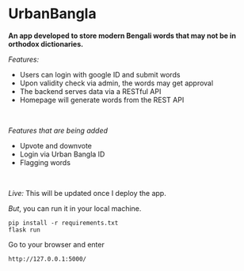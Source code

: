 # UrbanBangla

****An app developed to store modern Bengali words that may not be in orthodox dictionaries.****


*Features:*

 - Users can login with google ID and submit words
 - Upon validity check via admin, the words may get approval
 - The backend serves data via a RESTful API
 - Homepage will generate words from the REST API
<br>

*Features that are being added*
 - Upvote and downvote
 - Login via Urban Bangla ID
 - Flagging words
<br>

*Live:*
This will be updated once I deploy the app.

*But*, you can run it in your local machine.

    pip install -r requirements.txt
	flask run
	
Go to your browser and enter

    http://127.0.0.1:5000/
